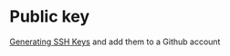 # Public key


[Generating SSH Keys](https://help.github.com/articles/generating-ssh-keys) and add them to a Github account



